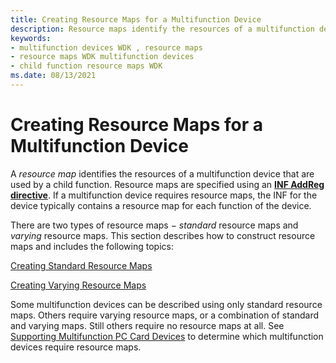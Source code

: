 ```yaml
---
title: Creating Resource Maps for a Multifunction Device
description: Resource maps identify the resources of a multifunction device that are used by a child function.
keywords:
- multifunction devices WDK , resource maps
- resource maps WDK multifunction devices
- child function resource maps WDK
ms.date: 08/13/2021
---
```


# Creating Resource Maps for a Multifunction Device

A *resource map* identifies the resources of a multifunction device that are used by a child function. Resource maps are specified using an [**INF AddReg directive**](../install/inf-addreg-directive.md). If a multifunction device requires resource maps, the INF for the device typically contains a resource map for each function of the device.

There are two types of resource maps − *standard* resource maps and *varying* resource maps. This section describes how to construct resource maps and includes the following topics:

[Creating Standard Resource Maps](creating-standard-resource-maps.md)

[Creating Varying Resource Maps](creating-varying-resource-maps.md)

Some multifunction devices can be described using only standard resource maps. Others require varying resource maps, or a combination of standard and varying maps. Still others require no resource maps at all. See [Supporting Multifunction PC Card Devices](supporting-multifunction-pc-card-devices.md) to determine which multifunction devices require resource maps.
